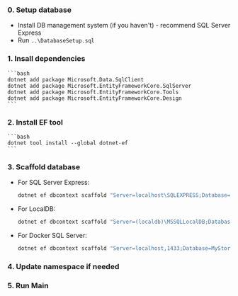 ### 0. Setup database
- Install DB management system (if you haven't) - recommend SQL Server Express
- Run ```..\DatabaseSetup.sql```

### 1. Insall dependencies

    ```bash
    dotnet add package Microsoft.Data.SqlClient
    dotnet add package Microsoft.EntityFrameworkCore.SqlServer
    dotnet add package Microsoft.EntityFrameworkCore.Tools
    dotnet add package Microsoft.EntityFrameworkCore.Design
    ```

### 2. Install EF tool

    ```bash
    dotnet tool install --global dotnet-ef
    ```

### 3. Scaffold database

- For SQL Server Express:
    ```bash
    dotnet ef dbcontext scaffold "Server=localhost\SQLEXPRESS;Database=MyStore;Trusted_Connection=true;TrustServerCertificate=true;" Microsoft.EntityFrameworkCore.SqlServer --output-dir Models
    ```

- For LocalDB:
    ```bash
    dotnet ef dbcontext scaffold "Server=(localdb)\MSSQLLocalDB;Database=MyStore;Trusted_Connection=true;" Microsoft.EntityFrameworkCore.SqlServer --output-dir Models
    ```

- For Docker SQL Server:
    ```bash
    dotnet ef dbcontext scaffold "Server=localhost,1433;Database=MyStore;User Id=sa;Password=<YourPassword>;TrustServerCertificate=true;" Microsoft.EntityFrameworkCore.SqlServer --output-dir Models
    ```

### 4. Update namespace if needed

### 5. Run Main
